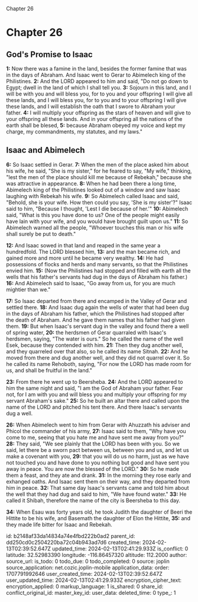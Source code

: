 Chapter 26

# Chapter 26

## God's Promise to Isaac

**1:** Now there was a famine in the land, besides the former famine that was in the days of Abraham. And Isaac went to Gerar to Abimelech king of the Philistines.
**2:** And the LORD appeared to him and said, "Do not go down to Egypt; dwell in the land of which I shall tell you.
**3:** Sojourn in this land, and I will be with you and will bless you, for to you and your offspring I will give all these lands, and I will bless you, for to you and to your offspring I will give these lands, and I will establish the oath that I swore to Abraham your father.
**4:** I will multiply your offspring as the stars of heaven and will give to your offspring all these lands. And in your offspring all the nations of the earth shall be blesed,
**5:** because Abraham obeyed my voice and kept my charge, my commandments, my statutes, and my laws."

## Isaac and Abimelech

**6:** So Isaac settled in Gerar.
**7:** When the men of the place asked him about his wife, he said, "She is my sister," for he feared to say, "My wife," thinking, "lest the men of the place should kill me because of Rebekah," because she was attractive in appearance.
**8:** When he had been there a long time, Abimelech king of the Philistines looked out of a window and saw Isaac laughing with Rebekah his wife.
**9:** So Abimelech called Isaac and said, "Behold, she is your wife. How then could you say, 'She is my sister'?" Isaac said to him, "Because I thought, 'Lest I die because of her.'"
**10:** Abimelech said, "What is this you have done to us? One of the people might easily have lain with your wife, and you would have brought guilt upon us."
**11:** So Abimelech warned all the people, "Whoever touches this man or his wife shall surely be put to death."

**12:** And Isaac sowed in that land and reaped in the same year a hundredfold. The LORD blessed him,
**13:** and the man became rich, and gained more and more until he became very wealthy.
**14:** He had possessions of flocks and herds and many servants, so that the Philistines envied him.
**15:** (Now the Philistines had stopped and filled with earth all the wells that his father's servants had dug in the days of Abraham his father.)
**16:** And Abimelech said to Isaac, "Go away from us, for you are much mightier than we."

**17:** So Isaac departed from there and encamped in the Valley of Gerar and settled there.
**18:** And Isaac dug again the wells of water that had been dug in the days of Abraham his father, which the Philistines had stopped after the death of Abraham. And he gave them names that his father had given them.
**19:** But when Isaac's servant dug in the valley and found there a well of spring water,
**20:** the herdsmen of Gerar quarraled with Isaac's herdsmen, saying, "The water is ours." So he called the name of the well Esek, because they contended with him.
**21:** Then they dug another well, and they quarreled over that also, so he called its name Sitnah.
**22:** And he moved from there and dug another well, and they did not quarrel over it. So he called its name Rehoboth, saying, "For now the LORD has made room for us, and shall be fruitful in the land."

**23:** From there he went up to Beersheba.
**24:** And the LORD appeared to him the same night and said, "I am the God of Abraham your father. Fear not, for I am with you and will bless you and multiply your offspring for my servant Abraham's sake."
**25:** So he built an altar there and called upon the name of the LORD and pitched his tent there. And there Isaac's servants dug a well.

**26:** When Abimelech went to him from Gerar with Ahuzzath his adviser and Phicol the commander of his army,
**27:** Isaac said to them, "Why have you come to me, seeing that you hate me and have sent me away from you?"
**28:** They said, "We see plainly that the LORD has been with you. So we said, let there be a sworn pact between us, between you and us, and let us make a covenant with you,
**29:** that you will do us no harm, just as we have not touched you and have done to you nothing but good and have sent you away in peace. You are now the blessed of the LORD."
**30:** So he made them a feast, and they ate and drank.
**31:** In the morning they rose early and exhanged oaths. And Isaac sent them on their way, and they departed from him in peace.
**32:** That same day Isaac's servants came and told him about the well that they had dug and said to him, "We have found water."
**33:** He called it Shibah, therefore the name of the city is Beersheba to this day.

**34:** When Esau was forty years old, he took Judith the daughter of Beeri the Hittite to be his wife, and Basemath the daughter of Elon the Hittite,
**35:** and they made life bitter for Isaac and Rebekah.


id: b2148af33da14834a74e4fbd222b0ad2
parent_id: dd250cd0c2504220ba72c04b943ad7d6
created_time: 2024-02-13T02:39:52.647Z
updated_time: 2024-02-13T02:41:29.933Z
is_conflict: 0
latitude: 32.52983390
longitude: -116.86457320
altitude: 112.2000
author: 
source_url: 
is_todo: 0
todo_due: 0
todo_completed: 0
source: joplin
source_application: net.cozic.joplin-mobile
application_data: 
order: 1707791992646
user_created_time: 2024-02-13T02:39:52.647Z
user_updated_time: 2024-02-13T02:41:29.933Z
encryption_cipher_text: 
encryption_applied: 0
markup_language: 1
is_shared: 0
share_id: 
conflict_original_id: 
master_key_id: 
user_data: 
deleted_time: 0
type_: 1